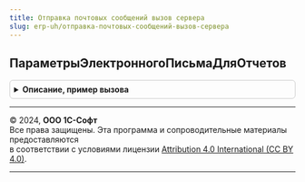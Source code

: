 ```yaml
---
title: Отправка почтовых сообщений вызов сервера
slug: erp-uh/отправка-почтовых-сообщений-вызов-сервера
---
```



## ПараметрыЭлектронногоПисьмаДляОтчетов
<details style="margin: 1em 0; padding: 0.5em; border: 1px solid #ccc; border-radius: 6px;">

<summary style="font-weight: bold; cursor: pointer;">Описание, пример вызова</summary>

```bsl

// Формирует структуру параметров электронного письма для отправки отчета.
//
// Параметры:
//  ПараметрыОтчета - Структура - см.ОтправкаПочтовыхСообщенийКлиент.ОтправитьОтчет.
//  ДополнительныеПараметры - Структура - см.ОтправкаПочтовыхСообщенийКлиент.ОтправитьОтчет.
//
// Возвращаемое значение:
//  Структура - Структура параметров для передачи в функцию РаботаСПочтовымиСообщениямиКлиент.СоздатьНовоеПисьмо.
//
Функция ПараметрыЭлектронногоПисьмаДляОтчетов(ПараметрыОтчета, ДополнительныеПараметры = Неопределено) Экспорт
```

Пример вызова
```bsl
Результат = ОтправкаПочтовыхСообщенийВызовСервера.ПараметрыЭлектронногоПисьмаДляОтчетов(ПараметрыОтчета, ДополнительныеПараметры);
```
</details>

---

© 2024, **ООО 1С-Софт**  
Все права защищены. Эта программа и сопроводительные материалы предоставляются  
в соответствии с условиями лицензии [Attribution 4.0 International (CC BY 4.0)](https://creativecommons.org/licenses/by/4.0/legalcode).

---
